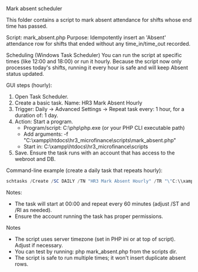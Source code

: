Mark absent scheduler

This folder contains a script to mark absent attendance for shifts whose end time has passed.

Script: mark_absent.php
Purpose: Idempotently insert an 'Absent' attendance row for shifts that ended without any time_in/time_out recorded.

Scheduling (Windows Task Scheduler)
You can run the script at specific times (like 12:00 and 18:00) or run it hourly. Because the script now only processes today's shifts, running it every hour is safe and will keep Absent status updated.

GUI steps (hourly):
1. Open Task Scheduler.
2. Create a basic task. Name: HR3 Mark Absent Hourly
3. Trigger: Daily -> Advanced Settings -> Repeat task every: 1 hour, for a duration of: 1 day.
4. Action: Start a program.
   - Program/script: C:\\php\\php.exe   (or your PHP CLI executable path)
   - Add arguments: -f "C:\\xampp\\htdocs\\hr3_microfinance\\scripts\\mark_absent.php"
   - Start in: C:\\xampp\\htdocs\\hr3_microfinance\\scripts
5. Save. Ensure the task runs with an account that has access to the webroot and DB.

Command-line example (create a daily task that repeats hourly):
```powershell
schtasks /Create /SC DAILY /TN "HR3 Mark Absent Hourly" /TR "\"C:\\xampp\\php\\php.exe\" -f \"C:\\xampp\\htdocs\\hr3_microfinance\\scripts\\mark_absent.php\"" /ST 00:00 /RI 60 /F
```

Notes:
- The task will start at 00:00 and repeat every 60 minutes (adjust /ST and /RI as needed).
- Ensure the account running the task has proper permissions.

Notes
- The script uses server timezone (set in PHP ini or at top of script). Adjust if necessary.
- You can test by running: php mark_absent.php from the scripts dir.
- The script is safe to run multiple times; it won't insert duplicate absent rows.
